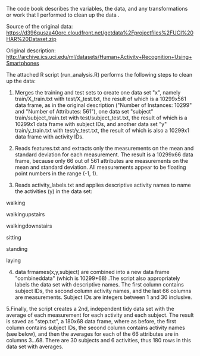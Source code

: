 The code book describes the variables, the data, and any transformations or work that I performed to clean up the data . 

Source of the original data: https://d396qusza40orc.cloudfront.net/getdata%2Fprojectfiles%2FUCI%20HAR%20Dataset.zip

Original description: http://archive.ics.uci.edu/ml/datasets/Human+Activity+Recognition+Using+Smartphones

The attached R script (run_analysis.R) performs the following steps to clean up the data:

1. Merges the training and test sets to create one data set "x", namely train/X_train.txt with test/X_test.txt, the result of which is a 10299x561 data frame, as in the original description ("Number of Instances: 10299" and "Number of Attributes: 561"), one data set "subject" train/subject_train.txt with test/subject_test.txt, the result of which is a 10299x1 data frame with subject IDs, and another data set "y" train/y_train.txt with test/y_test.txt, the result of which is also a 10299x1 data frame with activity IDs.

2. Reads features.txt and extracts only the measurements on the mean and standard deviation for each measurement. The result is a 10299x66 data frame, because only 66 out of 561 attributes are measurements on the mean and standard deviation. All measurements appear to be floating point numbers in the range (-1, 1).

3. Reads activity_labels.txt and applies descriptive activity names to name the activities (y) in the data set:

walking

walkingupstairs

walkingdownstairs

sitting

standing

laying

4. data frmames(x,y,subject) are combined into a new data frame "combineddata" (which is 10299*68) .The script also appropriately labels the data set with descriptive names. The first column contains subject IDs, the second column activity names, and the last 66 columns are measurements. Subject IDs are integers between 1 and 30 inclusive. 

5.Finally, the script creates a 2nd, independent tidy data set with the average of each measurement for each activity and each subject. The result is saved as "step.txt", a 180x68 data frame, where as before, the first column contains subject IDs, the second column contains activity names (see below), and then the averages for each of the 66 attributes are in columns 3...68. There are 30 subjects and 6 activities, thus 180 rows in this data set with averages.
